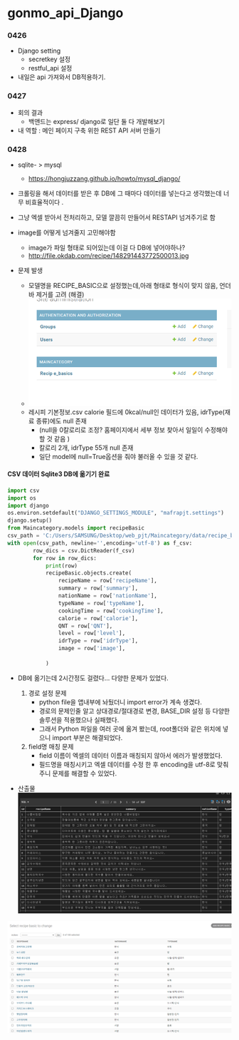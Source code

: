 # gonmo_api_Django


### 0426

- Django setting
  - secretkey 설정 
  - restful_api 설정
- 내일은 api 가져와서 DB적용하기. 

### 0427

- 회의 결과 
  - 백앤드는 express/ django로 일단 둘 다 개발해보기 
- 내 역할 : 메인 페이지 구축 위한 REST API 서버 만들기 

### 0428

- sqlite- > mysql
  - https://hongjuzzang.github.io/howto/mysql_django/
- 크롤링을 해서 데이터를 받은 후 DB에 그 때마다 데이터를 넣는다고 생각했는데 너무 비효율적이다 .
- 그냥 엑셀 받아서 전처리하고, 모델 깔끔히 만들어서 RESTAPI 넘겨주기로 함 
- image를 어떻게 넘겨줄지 고민해야함 
  - image가 파일 형태로 되어있는데 이걸 다 DB에 넣어야하나? 
  - http://file.okdab.com/recipe/148291443772500013.jpg
- 문제 발생 

  - 모델명을 RECIPE_BASIC으로 설정했는데,아래 형태로 형식이 맞지 않음, 언더바 제거를 고려 (해결)
  - ![admin](README.assets/admin.PNG)
  - 레시피 기본정보.csv  calorie 필드에 0kcal/null인 데이터가 있음, idrType(재료 종류)에도 null 존재 
    -  (null을 0칼로리로 조정? 홈페이지에서 세부 정보 찾아서 일일이 수정해야할 것 같음  )
    -  칼로리 2개, idrType 55개 null 존재 
    - 일단 model에 null=True옵션을 줘야 불러올 수 있을 것 같다. 

#### CSV 데이터 Sqlite3 DB에 옮기기 완료 

```python
import csv
import os
import django
os.environ.setdefault("DJANGO_SETTINGS_MODULE", "mafrapjt.settings")
django.setup() 
from Maincategory.models import recipeBasic
csv_path = 'C:/Users/SAMSUNG/Desktop/web_pjt/Maincategory/data/recipe_basic.csv'
with open(csv_path, newline='',encoding='utf-8') as f_csv:
		row_dics = csv.DictReader(f_csv)
		for row in row_dics: 
			print(row)
			recipeBasic.objects.create(
				recipeName = row['recipeName'],
                summary = row['summary'],
                nationName = row['nationName'],
                typeName = row['typeName'],
                cookingTime = row['cookingTime'],
                calorie = row['calorie'],
                QNT = row['QNT'],
                level = row['level'],
                idrType = row['idrType'],
                image = row['image'],

			)
```

- DB에 옮기는데 2시간정도 걸렸다... 다양한 문제가 있었다.
  1. 경로 설정 문제
     - python file을 앱내부에 놔뒀더니 import error가 계속 생겼다.
     - 경로의 문제인줄 알고 상대경로/절대경로 변경, BASE_DIR 설정 등 다양한 솔루션을 적용했으나 실패했다.
     - 그래서 Python 파일을 여러 곳에 옮겨 봤는데, root폴더와 같은 위치에 넣으니 import 부분은 해결되었다.
  2. field명 매칭 문제 
     - field 이름이 엑셀의 데이터 이름과 매칭되지 않아서 에러가 발생했었다.
     - 필드명을 매칭시키고 엑셀 데이터를 수정 한 후 encoding을 utf-8로 맞춰주니 문제를 해결할 수 있었다.

- 산출물 ![sqlite3](README.assets/sqlite3.PNG)

![admin_data](README.assets/admin_data.PNG)

